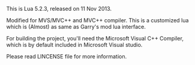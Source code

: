 
This is Lua 5.2.3, released on 11 Nov 2013.

Modified for MVS/MVC++ and MVC++ compiler. This is a customized lua which is (Almost) as same as Garry's mod lua interface.

For building the project, you'll need the Microsoft Visual C++ Compiler, which is by default included in Microsoft Visual studio.

Please read LINCENSE file for more information.
